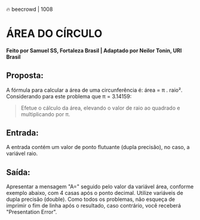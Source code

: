 🔥 beecrowd | 1008
# ÁREA DO CÍRCULO
#### Feito por Samuel SS, Fortaleza  Brasil | Adaptado por Neilor Tonin, URI  Brasil

## Proposta:
A fórmula para calcular a área de uma circunferência é: área = π . raio². Considerando para este problema que π = 3.14159:
>Efetue o cálculo da área, elevando o valor de raio ao quadrado e multiplicando por π.
## Entrada:
A entrada contém um valor de ponto flutuante (dupla precisão), no caso, a variável raio.
## Saída:
Apresentar a mensagem "A=" seguido pelo valor da variável área, conforme exemplo abaixo, com 4 casas após o ponto decimal. Utilize variáveis de dupla precisão (double). Como todos os problemas, não esqueça de imprimir o fim de linha após o resultado, caso contrário, você receberá "Presentation Error".
